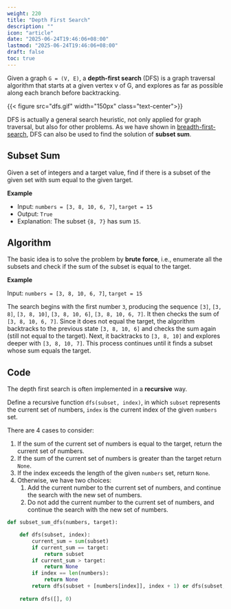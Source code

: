 ```yaml
---
weight: 220
title: "Depth First Search"
description: ""
icon: "article"
date: "2025-06-24T19:46:06+08:00"
lastmod: "2025-06-24T19:46:06+08:00"
draft: false
toc: true
---
```


Given a graph `G = (V, E)`, a **depth-first search** (DFS) is a graph traversal algorithm that starts at a given vertex v of G, and explores as far as possible along each branch before backtracking.

{{< figure src="dfs.gif" width="150px" class="text-center">}}

DFS is actually a general search heuristic, not only applied for graph traversal, but also for other problems. As we have shown in [breadth-first-search](/docs/search/bfs), DFS can also be used to find the solution of **subset sum**.

## Subset Sum

Given a set of integers and a target value, find if there is a subset of the given set with sum equal to the given target.

**Example**

* Input: `numbers = [3, 8, 10, 6, 7]`, `target = 15`
* Output: `True`
* Explanation: The subset `{8, 7}` has sum `15`.

## Algorithm

The basic idea is to solve the problem by **brute force**, i.e., enumerate all the subsets and check if the sum of the subset is equal to the target. 

**Example**

Input: `numbers = [3, 8, 10, 6, 7]`, `target = 15`

The search begins with the first number `3`, producing the sequence `[3]`, `[3, 8]`, `[3, 8, 10]`, `[3, 8, 10, 6]`, `[3, 8, 10, 6, 7]`. It then checks the sum of `[3, 8, 10, 6, 7]`. Since it does not equal the target, the algorithm backtracks to the previous state `[3, 8, 10, 6]` and checks the sum again (still not equal to the target). Next, it backtracks to `[3, 8, 10]` and explores deeper with `[3, 8, 10, 7]`. This process continues until it finds a subset whose sum equals the target.

## Code

The depth first search is often implemented in a **recursive** way. 

Define a recursive function `dfs(subset, index)`, in which `subset` represents the current set of numbers, `index` is the current index of the given `numbers` set.

There are 4 cases to consider:

1. If the sum of the current set of numbers is equal to the target, return the current set of numbers.
2. If the sum of the current set of numbers is greater than the target return `None`.
3. If the index exceeds the length of the given `numbers` set, return `None`.
4. Otherwise, we have two choices:
    1. Add the current number to the current set of numbers, and continue the search with the new set of numbers.
    2. Do not add the current number to the current set of numbers, and continue the search with the new set of numbers.

```python
def subset_sum_dfs(numbers, target):

    def dfs(subset, index):
        current_sum = sum(subset)
        if current_sum == target:
            return subset
        if current_sum > target:
            return None
        if index == len(numbers):
            return None
        return dfs(subset + [numbers[index]], index + 1) or dfs(subset, index + 1)
    
    return dfs([], 0)
```

